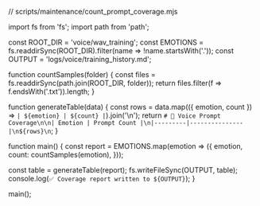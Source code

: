 // scripts/maintenance/count_prompt_coverage.mjs

import fs from 'fs';
import path from 'path';

const ROOT_DIR = 'voice/wav_training';
const EMOTIONS = fs.readdirSync(ROOT_DIR).filter(name => !name.startsWith('.'));
const OUTPUT = 'logs/voice/training_history.md';

function countSamples(folder) {
  const files = fs.readdirSync(path.join(ROOT_DIR, folder));
  return files.filter(f => f.endsWith('.txt')).length;
}

function generateTable(data) {
  const rows = data.map(({ emotion, count }) => `| ${emotion} | ${count} |`).join('\n');
  return `# 🧠 Voice Prompt Coverage\n\n| Emotion | Prompt Count |\n|---------|---------------|\n${rows}\n`;
}

function main() {
  const report = EMOTIONS.map(emotion => ({
    emotion,
    count: countSamples(emotion),
  }));

  const table = generateTable(report);
  fs.writeFileSync(OUTPUT, table);
  console.log(`✅ Coverage report written to ${OUTPUT}`);
}

main();